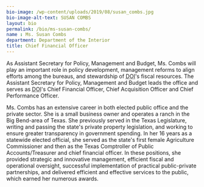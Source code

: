 ```yaml
---
bio-image: /wp-content/uploads/2019/08/susan_combs.jpg
bio-image-alt-text: SUSAN COMBS
layout: bio
permalink: /bio/ms-susan-combs/
name : Ms. Susan Combs
department: Department of the Interior
title: Chief Financial Officer
---
```


As Assistant Secretary for Policy, Management and Budget, Ms. Combs will play an important role in policy development, management reforms to align efforts among the bureaus, and stewardship of <abbr title="Department of Interior">DOI</abbr>'s fiscal resources. The Assistant Secretary for Policy, Management and Budget leads the office and serves as <abbr title="Department of Interior">DOI</abbr>'s Chief Financial Officer, Chief Acquisition Officer and Chief Performance Officer.

Ms. Combs has an extensive career in both elected public office and the private sector. She is a small business owner and operates a ranch in the Big Bend-area of Texas. She previously served in the Texas Legislature, writing and passing the state's private property legislation, and working to ensure greater transparency in government spending. In her 16 years as a statewide elected official, she served as the state's first female Agriculture Commissioner and then as the Texas Comptroller of Public Accounts/Treasurer and chief financial officer. In these positions, she provided strategic and innovative management, efficient fiscal and operational oversight, successful implementation of practical public-private partnerships, and delivered efficient and effective services to the public, which earned her numerous awards.
